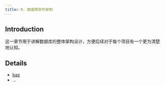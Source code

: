 ```yaml
---
title: 0. 数据库软件架构
---
```


## Introduction

这一章节用于讲解数据库的整体架构设计，方便后续对于每个项目有一个更为清楚地认知。

## Details

- [baz](baz.md)
- ...
